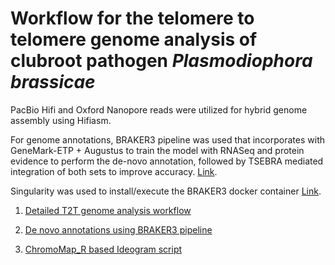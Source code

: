 # Workflow for the telomere to telomere genome analysis of clubroot pathogen *Plasmodiophora brassicae*  

PacBio Hifi and Oxford Nanopore reads were utilized for hybrid genome assembly using Hifiasm.

For genome annotations, BRAKER3 pipeline was used that incorporates with GeneMark-ETP + Augustus to train the model with RNASeq and protein evidence to perform the de-novo annotation, followed by TSEBRA mediated integration of both sets to improve accuracy. [Link](https://github.com/Gaius-Augustus/BRAKER).

Singularity was used to install/execute the BRAKER3 docker container [Link](https://hub.docker.com/r/teambraker/braker3).



1. [Detailed T2T genome analysis workflow](https://github.com/M-Asim-Javed/T2T_bioinformatics_workflow/blob/main/1-T2T_genome_assembly_workflow.md)

2. [De novo annotations using BRAKER3 pipeline](https://github.com/M-Asim-Javed/T2T_bioinformatics_workflow/blob/main/2-De_novo_annotations_workflow.md)

3. [ChromoMap_R based Ideogram script](https://github.com/M-Asim-Javed/T2T_bioinformatics_workflow/blob/main/3-R_Ideogram.md)
